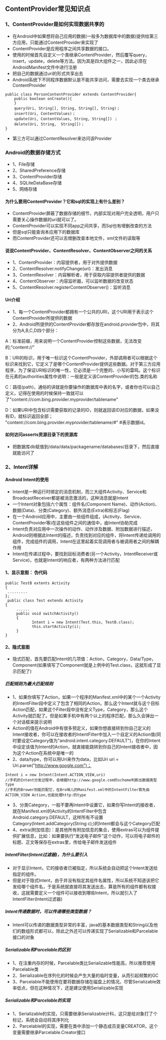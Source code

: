 ## ContentProvider常见知识点

### 1、ContentProvider是如何实现数据共享的

- 在Android中如果想将自己应用的数据(一般多为数据库中的数据)提供给第三方应用，只能通过ContentProvider来实现了
- ContentProvider是应用程序之间共享数据的接口。
- 使用的时候首先自定义一个类继承ContentProvider，然后覆写query，insert，update，delete等方法。因为其是四大组件之一，因此必须在AndroidManifest文件中进行注册
- 把自己的数据通过uri的形式共享出去
- Android系统下不同程序数据默认是不能共享访问，需要去实现一个类去继承ContentProvider
```
public class PersonContentProvider extends ContentProvider{    
    public boolean onCreate(){
    } 
    query(Uri, String[], String, String[], String)；
    insert(Uri, ContentValues)；
    update(Uri, ContentValues, String, String[]) ；
    delete(Uri, String,  String[])；
}    
```

- 第三方可以通过ContentResolver来访问该Provider

### Android的数据存储方式

- 1、File存储
- 2、SharedPreference存储
- 3、ContentProvider存储
- 4、SQLiteDataBase存储
- 5、网络存储

#### 为什么要用ContentProvider？它和sql的实现上有什么差别？

- ContentProvider屏蔽了数据存储的细节，内部实现对用户完全透明，用户只需要关心操作数据的uri就可以了。
- ContentProvider可以实现不同app之间共享，而Sql也有增删改查的方法
- 但是sql只能查询本应用下的数据库
- 而ContentProvider还可以去增删改查本地文件，xml文件的读取等

#### 说说ContentProvider、ContentResolver、ContentObserver之间的关系

- 1、ContentProvider：内容提供者，用于对外提供数据
- 2、ContentResolver.notifyChange(uri)：发出消息
- 3、ContentResolver：内容解析者，用于获取内容提供者提供的数据
- 4、ContentObserver：内容监听器，可以监听数据的改变状态
- 5、ContentResolver.registerContentObserver()：监听消息

#### Uri介绍

- 1、每一个ContentProvider都拥有一个公共的URI，这个URI用于表示这个ContentProvider所提供的数据
- 2、Android所提供的ContentProvider都存放在android.provider包中，将其分为A,B,C,D四个部分：

A：标准前缀，用来说明一个ContentProvider控制这些数据，无法改变的;“content://”

B：URI的标识，用于唯一标识这个ContentProvider，外部调用者可以根据这个标识来找到它，它定义了是哪个ContentProvider提供这些数据。对于第三方应用程序，为了保证URI标识的唯一性，它必须是一个完整的、小写的雷鸣。这个标识在元素的authorities属性中说明：一般是定义该ContentProvider的包.类的名称

C：路径(path)，通俗的讲就是你要操作的数据库中表的名字，或者你也可以自己定义，记得在使用的时候保持一致就可以了"content://com.bing.provider.myprovider/tablename"

D：如果URI中包含标识需要获取的记录的ID，则就返回该ID对应的数据，如果没有ID，就标识返回全部； "content://com.bing.provider.myprovider/tablename/#" #表示数据id。

#### 如何访问asserts资源目录下的资源库

- 把数据库db赋值到/data/data/packagename/databases/目录下，然后直接就能访问了

### 2、Intent详解

#### Android Intent的使用

- Intent是一种运行时绑定的消息机制，而三大组件Activity、Service和BroadcastReceiver都是被消息激活的，这种消息就是Intent
- 一个Intent对象包括六个属性：组件名(Component Name)、动作(Action)、数据(Data)、分类(Category)、额外消息(Extra)和标志(Flag)
- 在一个Android应用中，主要由一些组件组成，(Activity、Service、ContentProvider等)在这些组件之间的通信中，由Intent协助完成
- Intent负责对应用中一次操作的动作、动作涉及数据、附加数据进行描述，Android则根据此Intent的描述，负责找到对应的组件，将Intent传递给调用的组件，完成组件的调用，Intent在这里起着实现调用者与被调用者之间的解耦作用
- Intent在传递过程中，要找到目标消费者(另一个Activity，IntentReceiver或Service)，也就是Intent的响应者，有两种方法进行匹配

####  1、显示意图： 伪代码
```
public TestB extents Activity  
{  
 .........  
};  
 public class Test extends Activity  
{  
     ......  
     public void switchActivity()  
     {  
            Intent i = new Intent(Test.this, TestB.class);  
            this.startActivity(i);  
     }  
} 
```

#### 2、隐式意图

- 隐式匹配，首先要匹配Intent的几项值：Action，Category，Data/Type，Component(如果填写了Component就是上例中的Test.class，这就形成了显示匹配了)

##### 匹配规则为最大匹配规则

- 1、如果你填写了Action，如果一个程序的Manifest.xml中的某个一个Activity的IntentFilter段中定义了包含了相同的Action，那么这个Intent就与这个目标Action匹配，如果这个Filter段中没有定义Type，Category，那么这个Activity就匹配了。但是如果手机中有两个以上的程序匹配，那么久会弹出一个对话框来提示说明
- Action的值在Android中有很多预定义，如果你想直接转到你自己定义的Intent接收者，你可以在接收者的IntentFilter中加入一个自定义的Action值(同时要设定Category值为"android.intent.category.DEFAULT")，在你的Intent中设定该值为Intent的Action，就直接能跳转到你自己的Intent接收者中，因为这个Action在系统中是唯一的
- 2、data/type，你可以用Uri来作为data，比如Uri uri = Uri.parse("http://www.google.com")；
```
Intent i = new Intent(Intent.ACTION_VIEW,uri)
//手机的Intent分发过程中，会根据http://www.google.com的scheme判断出数据类型type
//手机的Brower则能匹配它，在Bro味儿的Manifest.xml中的IntentFilter首先由ACTION_VIEW Action,也能处理http:的type
```

- 3、分类Category，一般不要再Intent中设置它，如果你写Intent的接收者，就在Manifest.xml的Activity的IntentFilter中包含Android.category.DEFAULT，这样所有不设置Category(Intent.addCategory(String c);)的Intent都会与这个Category匹配
- 4、extra(附加信息)：是其他所有附加信息的集合，使用extras可以为组件提供扩展信息，比如：如果要执行“发送电子邮件”这个动作，可以将电子邮件的标题、正文等保存在extras里，传给电子邮件发送组件

##### IntentFilter(Intent过滤器)，为什么要引入

- 对于显示Intent，它的接收者已被指定，所以系统会自动把这个Intent发送给指定的组件。
- 但是对于隐式Intent，由于并没有指定其组件名属性，所以系统不知道该把它发给哪个组件名，于是系统就直接将其发送出去，算是所有的组件都有权接收，这就需要定义一个组件可以接收到哪些Intent，所以就引入了IntentFilter(Intent过滤器)

##### Intent传递数据时，可以传递哪些类型数据？

- Intent可以传递的数据类型非常的丰富，java的基本数据类型和String以及他们的数组形式都可以，除此之外还可以传递实现了Serializable和Parcelable接口的对象

##### Serializable和Parcelable的区别

- 1、在注重内存的时候，Parcelable类比Serializable性能高，所以推荐使用Parcelable类
- 2、Serializable在序列化的时候会产生大量的临时变量，从而引起频繁的GC
- 3、Parcelable不能使用在要将数据存储在磁盘上的情况。尽管Serializable效率低点，但在这种情况下，还是建议使用Serializable实现

##### Serializable和Parcelable的实现

- 1、Serializable的实现，只需要继承Serializable计科，这只是给对象打了个标记，系统会自动将其序列化
- 2、Parcelablel的实现，需要在类中添加一个静态成员变量CREATOR，这个变量需要继承Parcelable.Creator接口
